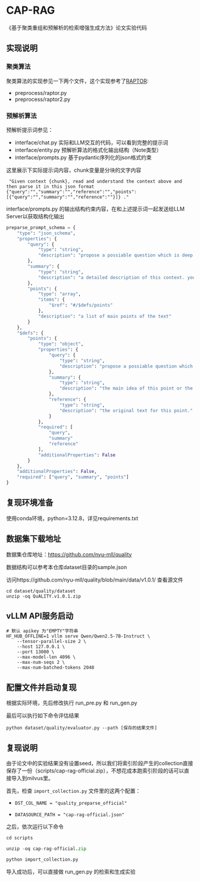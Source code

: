 # CAP-RAG

《基于聚类重组和预解析的检索增强生成方法》论文实验代码

## 实现说明

### 聚类算法

聚类算法的实现参见一下两个文件，这个实现参考了[RAPTOR](https://github.com/parthsarthi03/raptor):
- preprocess/raptor.py
- preprocess/raptor2.py

### 预解析算法
预解析提示词参见：
- interface/chat.py  实际和LLM交互的代码，可以看到完整的提示词
- interface/entity.py 预解析算法的格式化输出结构（Note类型）
- interface/prompts.py 基于pydantic序列化的json格式约束

这里展示下实际提示词内容，chunk变量是分块的文字内容
```
 "Given context {chunk}, read and understand the context above and then parse it in this json format {"query":"","summary":"","reference":"","points":[{"query":"","summary":"","reference":""}]} ."
```

interface/prompts.py 的输出结构约束内容，在和上述提示词一起发送给LLM Server以获取结构化输出
```python
preparse_prompt_schema = {
    "type": "json_schema",
    "properties": {
        "query": {
            "type": "string",
            "description": "propose a possiable question which is deep and could get the answer from the content field."
        },
        "summary": {
            "type": "string",
            "description": "a detailed description of this context. you should make sure this description can greatly help reader undestand the original text."
        },
        "points": {
            "type": "array",
            "items": {
                "$ref": "#/$defs/points"
            },
            "description": "a list of main points of the text"
        }
    },
    "$defs": {
        "points": {
            "type": "object",
            "properties": {
                "query": {
                    "type": "string",
                    "description": "propose a possiable question which is deep and could get the answer from the content field."
                },
                "summary": {
                    "type": "string",
                    "description": "the main idea of this point or the standard answer to the query."
                },
                "reference": {
                    "type": "string",
                    "description": "the original text for this point."
                }
            },
            "required": [
                "query",
                "summary"
                "reference"
            ],
            "additionalProperties": False
        }
    },
    "additionalProperties": False,
    "required": ["query", "summary", "points"]
}
```

## 复现环境准备
使用conda环境，python=3.12.8，详见requirements.txt


## 数据集下载地址

数据集仓库地址：https://github.com/nyu-mll/quality

数据结构可以参考本仓库dataset目录的sample.json

访问https://github.com/nyu-mll/quality/blob/main/data/v1.0.1/ 查看源文件


```shell
cd dataset/quality/dataset
unzip -oq QuALITY.v1.0.1.zip 
```

## vLLM API服务启动
```
# 默认 apikey 为"EMPTY"字符串
HF_HUB_OFFLINE=1 vllm serve Qwen/Qwen2.5-7B-Instruct \
    --tensor-parallel-size 2 \
    --host 127.0.0.1 \
    --port 13000 \
    --max-model-len 4096 \
    --max-num-seqs 2 \
    --max-num-batched-tokens 2048
```


## 配置文件并启动复现

根据实际环境，先后修改执行 run_pre.py 和 run_gen.py

最后可以执行如下命令评估结果

```shell
python dataset/quality/evaluator.py --path [保存的结果文件]
```


## 复现说明

由于论文中的实验结果没有设置seed，所以我们将索引阶段产生的collection直接保存了一份（scripts/cap-rag-official.zip），不想花成本跑索引阶段的话可以直接导入到milvus里。

首先，检查 `import_collection.py` 文件里的这两个配置：

- `DST_COL_NAME = "quality_preparse_official"`

- `DATASOURCE_PATH = "cap-rag-official.json"`

之后，依次运行以下命令

```python
cd scripts

unzip -oq cap-rag-official.zip

python import_collection.py

```

导入成功后，可以直接做 run_gen.py 的检索和生成实验
